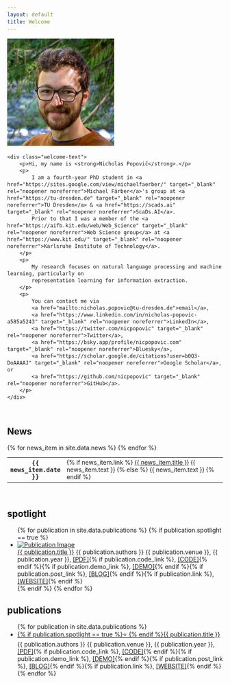 ```yaml
---
layout: default
title: Welcome
---
```


<div class="welcome-container">
    <div class="round-image-container">
        <img src="/images/me_web.png" alt="Portrait" class="round-image">
    </div>

    <div class="welcome-text">
        <p>Hi, my name is <strong>Nicholas Popovič</strong>.</p>
        <p>
            I am a fourth-year PhD student in <a href="https://sites.google.com/view/michaelfaerber/" target="_blank" rel="noopener noreferrer">Michael Färber</a>'s group at <a href="https://tu-dresden.de" target="_blank" rel="noopener noreferrer">TU Dresden</a> & <a href="https://scads.ai" target="_blank" rel="noopener noreferrer">ScaDs.AI</a>.
            Prior to that I was a member of the <a href="https://aifb.kit.edu/web/Web_Science" target="_blank" rel="noopener noreferrer">Web Science group</a> at <a href="https://www.kit.edu/" target="_blank" rel="noopener noreferrer">Karlsruhe Institute of Technology</a>.
        </p>
        <p>
            My research focuses on natural language processing and machine learning, particularly on 
            representation learning for information extraction.
        </p>
        <p>
            You can contact me via 
            <a href="mailto:nicholas.popovic@tu-dresden.de">email</a>, 
            <a href="https://www.linkedin.com/in/nicholas-popovic-a585a5243" target="_blank" rel="noopener noreferrer">LinkedIn</a>, 
            <a href="https://twitter.com/nicpopovic" target="_blank" rel="noopener noreferrer">Twitter</a>, 
            <a href="https://bsky.app/profile/nicpopovic.com" target="_blank" rel="noopener noreferrer">Bluesky</a>,
            <a href="https://scholar.google.de/citations?user=b0Q3-DoAAAAJ" target="_blank" rel="noopener noreferrer">Google Scholar</a>, or 
            <a href="https://github.com/nicpopovic" target="_blank" rel="noopener noreferrer">GitHub</a>.
        </p>
    </div>
</div>

<br>

## News

<div class="news">
    <div class="table-responsive p-0">
        <table class="table table-sm table-borderless">
            {% for news_item in site.data.news %}
            <tr>
                <th scope="row" style="width: 20%;font-family: monospace;">{{ news_item.date }}</th>
                <td>
                    {% if news_item.link %}
                    <a href="{{ news_item.link }}">{{ news_item.title }}</a>
                    {{ news_item.text }}
                    {% else %}
                    {{ news_item.text }}
                    {% endif %}
                </td>
            </tr>
            {% endfor %}
        </table>
    </div>
</div>

<br>

<h2 id="publicationsHeader">spotlight</h2>

<div id="publicationsContainer">
    <ul class="list-group-flush p-0">
        {% for publication in site.data.publications %}
        {% if publication.spotlight == true %}
        <li class="list-group-item publication spotlight align-items-stretch">
            <a href="{% if publication.link %}{{ publication.link }}{% else %}{{ publication.pdf_link }}{% endif %}" target="_blank" rel="noopener noreferrer">
                <img src="{{ publication.image }}" alt="Publication Image" class="spotlight-img">
            </a>
            <div>
                <span class="paper-title">
                    <a href="{% if publication.link %}{{ publication.link }}{% else %}{{ publication.pdf_link }}{% endif %}">{{ publication.title }}</a>
                </span>
                {{ publication.authors }}
                <span class="paper-venue">{{ publication.venue }}, {{ publication.year }},
                    <a href="{{ publication.pdf_link }}" target="_blank" rel="noopener noreferrer">[PDF]</a>{% if publication.code_link %}, <a href="{{ publication.code_link }}" target="_blank" rel="noopener noreferrer">[CODE]</a>{% endif %}{% if publication.demo_link %}, <a href="{{ publication.demo_link }}" target="_blank" rel="noopener noreferrer">[DEMO]</a>{% endif %}{% if publication.post_link %}, <a href="{{ publication.post_link }}">[BLOG]</a>{% endif %}{% if publication.link %}, <a href="{{ publication.link }}">[WEBSITE]</a>{% endif %}
                </span>
            </div>
        </li>
        {% endif %}
        {% endfor %}
    </ul>
</div>

<h2 id="publicationsHeader">publications</h2>

<div id="publicationsContainer">
    <ul class="list-group-flush p-0">
        {% for publication in site.data.publications %}
        <li class="list-group-item publication">
            <div>
                <span class="paper-title">
                    <a href="{% if publication.link %}{{ publication.link }}{% else %}{{ publication.pdf_link }}{% endif %}">{% if publication.spotlight == true %}⭐️ {% endif %}{{ publication.title }}</a>
                </span>
                {{ publication.authors }}
                <span class="paper-venue">{{ publication.venue }}, {{ publication.year }},
                    <a href="{{ publication.pdf_link }}" target="_blank" rel="noopener noreferrer">[PDF]</a>{% if publication.code_link %}, <a href="{{ publication.code_link }}" target="_blank" rel="noopener noreferrer">[CODE]</a>{% endif %}{% if publication.demo_link %}, <a href="{{ publication.demo_link }}" target="_blank" rel="noopener noreferrer">[DEMO]</a>{% endif %}{% if publication.post_link %}, <a href="{{ publication.post_link }}">[BLOG]</a>{% endif %}{% if publication.link %}, <a href="{{ publication.link }}">[WEBSITE]</a>{% endif %}
                </span>
            </div>
        </li>
        {% endfor %}
    </ul>
</div>